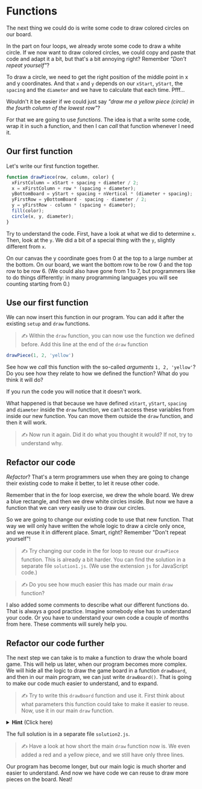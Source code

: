 # Functions

The next thing we could do is write some code to draw colored circles on our board.

In the part on four loops, we already wrote some code to draw a white circle. If we now want to draw colored circles, we could copy and paste that code and adapt it a bit, but that's a bit annoying right? Remember *"Don't repeat yourself"*?

To draw a circle, we need to get the right position of the middle point in x and y coordinates. And that `x` and `y` depends on our `xStart`, `yStart`, the `spacing` and the `diameter` and we have to calculate that each time. Pfff...

Wouldn't it be easier if we could just say *"draw me a yellow piece (circle) in the fourth column of the lowest row"*?

For that we are going to use *functions*. The idea is that a write some code, wrap it in such a function, and then I can *call* that function whenever I need it.

## Our first function

Let's write our first function together.

```js
function drawPiece(row, column, color) {
  xFirstColumn = xStart + spacing + diameter / 2;
  x = xFirstColumn + row * (spacing + diameter);
  yBottomBoard = yStart + spacing + nVertical * (diameter + spacing);
  yFirstRow = yBottomBoard - spacing - diameter / 2;
  y = yFirstRow - column * (spacing + diameter);
  fill(color);
  circle(x, y, diameter);
}
```

Try to understand the code. First, have a look at what we did to determine `x`. Then, look at the `y`. We did a bit of a special thing with the `y`, slightly different from `x`.

On our canvas the y coordinate goes from 0 at the top to a large number at the bottom. On our board, we want the bottom row to be row 0 and the top row to be row 6. (We could also have gone from 1 to 7, but programmers like to do things differently: in many programming languages you will see counting starting from 0.)

## Use our first function

We can now insert this function in our program. You can add it after the existing `setup` and `draw` functions.

> ✍️ Within the `draw` function, you can now use the function we defined before. Add this line at the end of the `draw` function

```js
drawPiece(1, 2, 'yellow')
```

See how we *call* this function with the so-called *arguments* `1, 2, 'yellow'`? Do you see how they relate to how we defined the function? What do you think it will do?

If you run the code you will notice that it doesn't work.

What happened is that because we have defined `xStart`, `yStart`, `spacing` and `diameter` inside the `draw` function, we can't access these variables from inside our new function. You can move them outside the `draw` function, and then it will work.

> ✍️ Now run it again. Did it do what you thought it would? If not, try to understand why.

## Refactor our code

*Refactor*? That's a term programmers use when they are going to change their existing code to make it better, to let it reuse other code.

Remember that in the for loop exercise, we drew the whole board. We drew a blue rectangle, and then we drew white circles inside. But now we have a function that we can very easily use to draw our circles.

So we are going to change our existing code to use that new function. That way we will only have written the whole logic to draw a circle only once, and we reuse it in different place. Smart, right? Remember "Don't repeat yourself"!

> ✍️ Try changing our code in the for loop to reuse our `drawPiece` function. This is already a bit harder. You can find the solution in a separate file `solution1.js`. (We use the extension `js` for JavaScript code.)

> ✍️ Do you see how much easier this has made our main `draw` function?

I also added some comments to describe what our different functions do. That is always a good practice. Imagine somebody else has to understand your code. Or you have to understand your own code a couple of months from here. These comments will surely help you.

## Refactor our code further

The next step we can take is to make a function to draw the whole board game. This will help us later, when our program becomes more complex. We will hide all the logic to draw the game board in a function `drawBoard`, and then in our main program, we can just write `drawBoard()`. That is going to make our code much easier to understand, and to expand.

> ✍️ Try to write this `drawBoard` function and use it. First think about what parameters this function could take to make it easier to reuse. Now, use it in our main `draw` function.

<details>
<summary><strong>Hint</strong> (Click here)
</summary>

We could write it with these parameters:
- `nHorizontal` for the number of columns
- `nVertical` for the number of rows
- `bgColor` to set the background color of the board
- `fgColor` to set the foreground color of the gaps

This makes it easy for us to change the color or the number of rows and columns later.

</details>

The full solution is in a separate file `solution2.js`.

> ✍️ Have a look at how short the main `draw` function now is. We even added a red and a yellow piece, and we still have only three lines.

Our program has become longer, but our main logic is much shorter and easier to understand. And now we have code we can reuse to draw more pieces on the board. Neat!

